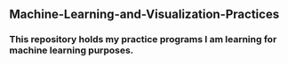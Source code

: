 ## Machine-Learning-and-Visualization-Practices
### This repository holds my practice programs I am learning for machine learning purposes.



